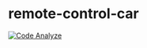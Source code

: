 # remote-control-car

[![Code Analyze](https://github.com/Gabriel2048/remote-control-car/actions/workflows/dart.yml/badge.svg?branch=main)](https://github.com/Gabriel2048/remote-control-car/actions/workflows/dart.yml)
